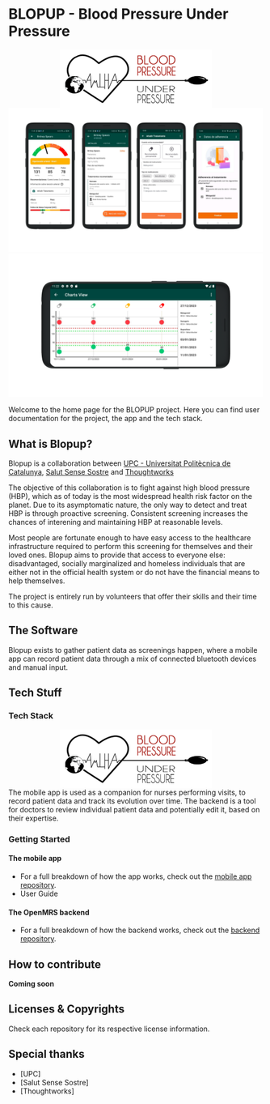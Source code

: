 # BLOPUP - Blood Pressure Under Pressure

<img style="display:block; margin:0 auto" src='https://github.com/BLOPUP-UPC/.github/blob/977801e3f7b7a30efc46433c286b3c2c9bf6134d/profile/blopup-logo.png' width=300>

<img alt="Four screens from the Blopup Android app" src="https://github.com/BLOPUP-UPC/.github/blob/d9598022e179b5c5bc0cf269a8decb3a2dfa0562/profile/cs_inline_blopup_revamp1.png" />
<img alt="A landscape view of the patient graph from the Blopup Android app" src="https://github.com/BLOPUP-UPC/.github/blob/87eedd9e7952f7cd1603bff84e6e46d7519f0be6/profile/cs_inline_blopup_revamp2.png" />

Welcome to the home page for the BLOPUP project. Here you can find user documentation for the project, the app and the tech stack.

## What is Blopup?
Blopup is a collaboration between [UPC - Universitat Politècnica de Catalunya](https://www.upc.edu/ca), [Salut Sense Sostre](https://salutsensesostre.org/) and [Thoughtworks](https://thoughtworks.com)

The objective of this collaboration is to fight against high blood pressure (HBP), which as of today is the most widespread health risk factor on the planet. Due to its asymptomatic nature, the only way to detect and treat HBP is through proactive screening. Consistent screening increases the chances of interening and maintaining HBP at reasonable levels.

Most people are fortunate enough to have easy access to the healthcare infrastructure required to perform this screening for themselves and their loved ones. Blopup aims to provide that access to everyone else: disadvantaged, socially marginalized and homeless individuals that are either not in the official health system or do not have the financial means to help themselves.

The project is entirely run by volunteers that offer their skills and their time to this cause.

## The Software
Blopup exists to gather patient data as screenings happen, where a mobile app can record patient data through a mix of connected bluetooth devices and manual input.

## Tech Stuff

### Tech Stack
<img style="display:block; margin:0 auto" src='https://github.com/BLOPUP-UPC/.github/blob/977801e3f7b7a30efc46433c286b3c2c9bf6134d/profile/blopup-logo.png' width=300>
The mobile app is used as a companion for nurses performing visits, to record patient data and track its evolution over time. The backend is a tool for doctors to review individual patient data and potentially edit it, based on their expertise.

### Getting Started

#### The mobile app
- For a full breakdown of how the app works, check out the [mobile app repository](). 
- User Guide

#### The OpenMRS backend
- For a full breakdown of how the backend works, check out the [backend repository]().

## How to contribute
**Coming soon**

## Licenses & Copyrights
Check each repository for its respective license information.

## Special thanks
- [UPC]
- [Salut Sense Sostre]
- [Thoughtworks]